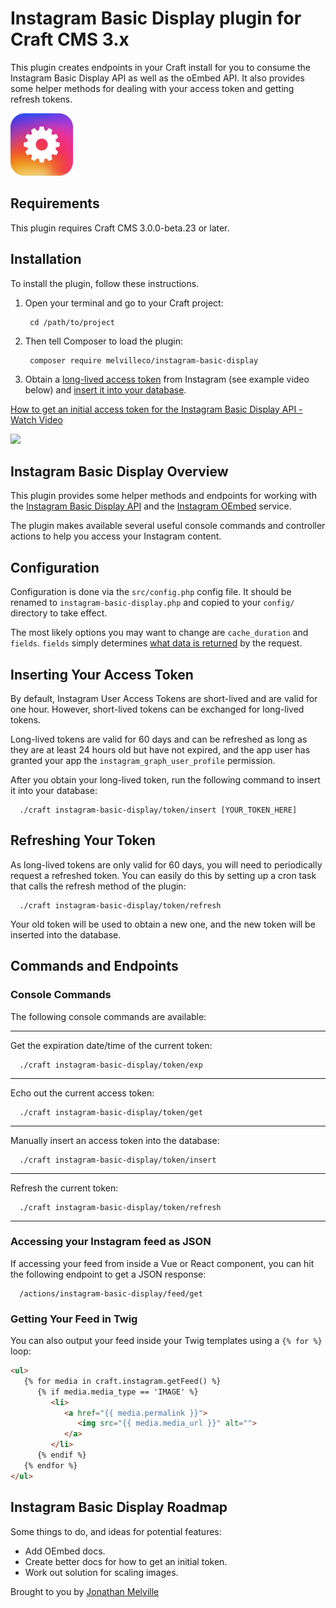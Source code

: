 # Instagram Basic Display plugin for Craft CMS 3.x

This plugin creates endpoints in your Craft install for you to consume the Instagram Basic Display API as well as the oEmbed API. It also provides some helper methods for dealing with your access token and getting refresh tokens.

<img width="100" src="https://raw.githubusercontent.com/jonathanmelville/craft-instagram-basic-display/master/resources/img/plugin-logo.png">

## Requirements

This plugin requires Craft CMS 3.0.0-beta.23 or later.

## Installation

To install the plugin, follow these instructions.

1. Open your terminal and go to your Craft project:
   
        cd /path/to/project
   
2. Then tell Composer to load the plugin:

        composer require melvilleco/instagram-basic-display

3. Obtain a [long-lived access token](https://developers.facebook.com/docs/instagram-basic-display-api/guides/long-lived-access-tokens/) from Instagram (see example video below) and [insert it into your database](#inserting-your-access-token).

<a href="https://www.loom.com/share/b050f13355a34a9c825c47d85e122767"> <p>How to get an initial access token for the Instagram Basic Display API - Watch Video</p> <img style="max-width:300px;" src="https://cdn.loom.com/sessions/thumbnails/687cc456759d4fb89772075b77cf64e1-with-play.gif"> </a>

## Instagram Basic Display Overview

This plugin provides some helper methods and endpoints for working with the [Instagram Basic Display API](https://developers.facebook.com/docs/instagram-basic-display-api/) and the [Instagram OEmbed](https://developers.facebook.com/docs/instagram/oembed) service.

The plugin makes available several useful console commands and controller actions to help you access your Instagram content.

## Configuration

Configuration is done via the `src/config.php` config file. It should be renamed to `instagram-basic-display.php` and copied to your `config/` directory to take effect. 

The most likely options you may want to change are `cache_duration` and `fields`. `fields` simply determines [what data is returned](https://developers.facebook.com/docs/instagram-basic-display-api/reference/media/#fields) by the request. 


## Inserting Your Access Token

By default, Instagram User Access Tokens are short-lived and are valid for one hour. However, short-lived tokens can be exchanged for long-lived tokens.

Long-lived tokens are valid for 60 days and can be refreshed as long as they are at least 24 hours old but have not expired, and the app user has granted your app the `instagram_graph_user_profile` permission.

After you obtain your long-lived token, run the following command to insert it into your database:

      ./craft instagram-basic-display/token/insert [YOUR_TOKEN_HERE]



## Refreshing Your Token

As long-lived tokens are only valid for 60 days, you will need to periodically request a refreshed token. You can easily do this by setting up a cron task that calls the refresh method of the plugin:

      ./craft instagram-basic-display/token/refresh

Your old token will be used to obtain a new one, and the new token will be inserted into the database.

## Commands and Endpoints
### Console Commands
The following console commands are available:

***

Get the expiration date/time of the current token:

      ./craft instagram-basic-display/token/exp

***

Echo out the current access token:

      ./craft instagram-basic-display/token/get

***

Manually insert an access token into the database:

      ./craft instagram-basic-display/token/insert

***

Refresh the current token:

      ./craft instagram-basic-display/token/refresh

***

### Accessing your Instagram feed as JSON
If accessing your feed from inside a Vue or React component, you can hit the following endpoint to get a JSON response:

      /actions/instagram-basic-display/feed/get

### Getting Your Feed in Twig
You can also output your feed inside your Twig templates using a `{% for %}` loop:

```html
<ul>
   {% for media in craft.instagram.getFeed() %}
      {% if media.media_type == 'IMAGE' %}
         <li>
            <a href="{{ media.permalink }}">
               <img src="{{ media.media_url }}" alt="">
            </a>
         </li>
      {% endif %}
   {% endfor %}
</ul>
```

## Instagram Basic Display Roadmap

Some things to do, and ideas for potential features:

* Add OEmbed docs.
* Create better docs for how to get an initial token.
* Work out solution for scaling images.

Brought to you by [Jonathan Melville](https://codemdd.io)
